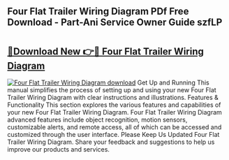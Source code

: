 ## Four Flat Trailer Wiring Diagram PDf Free Download - Part-Ani Service Owner Guide szfLP

# <h2><a href="http://dfu6xa.blite.top/?on=Four+Flat+Trailer+Wiring+Diagram">🔗Download New 👉🔴 Four Flat Trailer Wiring Diagram</a></h2>

[![Four Flat Trailer Wiring Diagram download](https://i.imgur.com/lujVjoI.png)](http://dfu6xa.blite.top/?on=Four+Flat+Trailer+Wiring+Diagram)
Get Up and Running This manual simplifies the process of setting up and using your new Four Flat Trailer Wiring Diagram with clear instructions and illustrations. Features & Functionality This section explores the various features and capabilities of your new Four Flat Trailer Wiring Diagram. Four Flat Trailer Wiring Diagram advanced features include object recognition, motion sensors, customizable alerts, and remote access, all of which can be accessed and customized through the user interface. Please Keep Us Updated Four Flat Trailer Wiring Diagram. Share your feedback and suggestions to help us improve our products and services.
